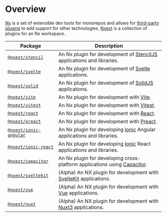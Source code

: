 # Overview

[Nx](https://nx.dev/) is a set of extensible dev tools for monorepos and allows
for [third-party plugins](https://nx.dev/nx-community) to add support for other
technologies. [Nxext](https://github.com/nxext/nx-extensions) is a collection of plugins for an Nx workspace.

| Package                                                | Description                                                                                              |
| ------------------------------------------------------ | -------------------------------------------------------------------------------------------------------- |
| [`@nxext/stencil`](../stencil/overview)                | An Nx plugin for development of [StencilJS](https://stenciljs.com/) applications and libraries.          |
| [`@nxext/svelte`](../svelte/overview)                  | An Nx plugin for development of [Svelte](https://svelte.dev/) applications.                              |
| [`@nxext/solid`](../solid/overview)                    | An Nx plugin for development of [SolidJS](https://www.solidjs.com/) applications.                        |
| [`@nxext/vite`](../vite/overview)                      | An Nx plugin for development with [Vite](https://vitejs.dev/).                                           |
| [`@nxext/vitest`](../vitest/overview)                  | An Nx plugin for development with [Vitest](https://vitest.dev/).                                         |
| [`@nxext/react`](../react/overview)                    | An Nx plugin for development with [React](https://reactjs.org/).                                         |
| [`@nxext/preact`](../preact/overview)                  | An Nx plugin for development with [Preact](https://reactjs.org/).                                        |
| [`@nxext/ionic-angular`](../ionic-angular/overview.md) | An Nx plugin for developing [Ionic](https://ionicframework.com/docs) Angular applications and libraries. |
| [`@nxext/ionic-react`](../ionic-react/overview.md)     | An Nx plugin for developing [Ionic](https://ionicframework.com/docs) React applications and libraries.   |
| [`@nxext/capacitor`](../capacitor/overview.md)         | An Nx plugin for developing cross-platform applications using [Capacitor](https://capacitorjs.com/docs). |
| [`@nxext/sveltekit`](../sveltekit/overview)            | (Alpha) An NX plugin for development with [SvelteKit](https://kit.svelte.dev/) applications.             |
| [`@nxext/vue`](../vue/overview)                        | (Alpha) An NX plugin for development with [Vue](https://kit.svelte.dev/) applications.                   |
| [`@nxext/nuxt`](../nuxt/overview)                      | (Alpha) An NX plugin for development with [Nuxt3](https://nuxt.com/) applications.                       |
